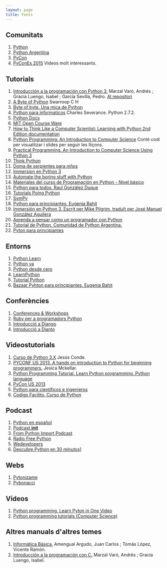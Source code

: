```yaml
---
layout: page
title: Fonts 
---
```



## Comunitats

1. [Python](https://www.python.org/)
2. [Python Argentina](http://www.python.org.ar/)
3. [PyCon](http://www.pycon.org/)
4. [PyConEs 2015](http://2015.es.pycon.org/ca/schedule/) Vídeos molt interessants.

## Tutorials

1. [Introducción a la programación con Python 3.](http://repositori.uji.es/xmlui/bitstream/handle/10234/102653/s93.pdf?sequence=1) Marzal Varó, Andrés ; Gracia Luengo, Isabel ; García Sevilla, Pedro. [Al repositori](http://repositori.uji.es/xmlui/handle/10234/102653)
2. [A Byte of Python](http://python.swaroopch.com/) Swarroop C H
3. [Byte of byte. Una mica de Python](http://moiatgit.github.io/byte_of_python_120.cat/)
4. [Python para informaticos](http://do1.dr-chuck.net/py4inf/ES-es/book.pdf) Charles Severance. Python 2.7.2.
5. [Python Docs](https://www.python.org/doc/)
6. [MIT Open Course Ware](http://ocw.mit.edu/courses/electrical-engineering-and-computer-science/6-00sc-introduction-to-computer-science-and-programming-spring-2011/references/)
7. [How to Think Like a Computer Scientist: Learning with Python 2nd Edition documentation](http://www.openbookproject.net/thinkcs/python/english2e/)
8. [Python Programming: An Introduction to Computer Science](http://mcsp.wartburg.edu/zelle/python/) Conté codi per visualitzar i slides per seguir les lliçons.
9. [Practical Programming. An Introduction to Computer Science Using Python 3](https://pragprog.com/book/gwpy2/practical-programming)
10. [Think Python](http://www.greenteapress.com/thinkpython/thinkpython.html)
11. [Doma de serpientes para niños](https://code.google.com/archive/p/swfk-es/)
12. [Immersion en Python 3](https://code.google.com/archive/p/inmersionenpython3/)
13. [Automate the boring stuff with Python](https://automatetheboringstuff.com/#toc)
14. [Materiales del curso de Programación en Python - Nivel básico](http://entrenamiento-python-basico.readthedocs.io/es/latest/index.html)
15. [Python para todos. Raul González Duque](https://launchpadlibrarian.net/18980633/Python%20para%20todos.pdf)
16. [Tutorials Poing Python](http://www.tutorialspoint.com/python/python_tutorial.pdf)
17. [SymPy](http://docs.sympy.org/latest/index.html)
18. [Python para principiantes. Eugenia Bahit](http://www.iaa.es/python/curso-python-para-principiantes.pdf)
19. [Immersión en Python 3. Escrit per Mike Pilgrim, traduït per José Manuel González Aguilera](http://argentinaenpython.com.ar/quiero-aprender-python/inmersion-en-python-3.0.11.pdf)
20. [Aprenda a pensar como un programador con Python](http://argentinaenpython.com.ar/quiero-aprender-python/aprenda-a-pensar-como-un-programador-con-python.pdf)
21. [Tutorial de Python. Comunidad de Python Argentina.](http://docs.python.org.ar/tutorial/3/index.html)
22. [Pyton para principiantes](https://librosweb.es/libro/python/)

## Entorns

1. [Python Learn](http://www.pythonlearn.com/)
2. [Python ya](http://pythonya.appspot.com/)
3. [Python desde cero](http://codehero.co/series/python-desde-cero.html)
4. [LearnPython](http://www.learnpython.org/es/)
5. [Tutorial Python](http://www.tutorialpython.com/)
6. [Bazaar Pyhton para principiantes. Eugenia Bahit](https://code.launchpad.net/~eugeniabahit/python-mdw/trunk)

## Conferències

1. [Conferences & Workshops](https://www.python.org/community/workshops/)
2. [Ruby per a programadors Python](https://www.youtube.com/watch?v=NdvTsh_eYe8)
3. [Introducció a Django](https://www.youtube.com/watch?v=1nhi6dcrbOY)
4. [Introducció a Djanto](https://www.youtube.com/watch?v=pktSZLtMQNA)

## Videostutorials

1. [Curso de Python 3.X](https://www.youtube.com/playlist?list=PLEtcGQaT56chpYflEjBWRodHJNJN8EKpO) Jesús Conde.
2. [PYCONF US 2013. A hands on introduction to Python for beginning programmers.](http://pyvideo.org/video/1850/a-hands-on-introduction-to-python-for-beginning-p) Jesica Mckellar.
3. [Python Programming Tutorial. Learn Python programming. Python language](https://www.youtube.com/watch?v=BTzav965P7w)
4. [PyCon US 2013](http://pyvideo.org/category/33/pycon-us-2013)
5. [Python para científicos e ingenieros](https://www.youtube.com/playlist?list=PLGBbVX_WvN7bMwYe7wWV5TZt1a58jTggB)
6. [Codigo Facilito. Curso de Python](https://www.youtube.com/playlist?list=PLE549A038CF82905F)

## Podcast

1. [Python en español](http://podcast.jcea.es/python/)
2. [Podcast.__init__](http://podcastinit.com/)
3. [From Python Import Podcast](http://frompythonimportpodcast.com/)
4. [Radio Free Python](http://radiofreepython.com/)
5. [Wedevelopers](http://wedevelopers.com/2012/07/22/we-developers-007-python-django/)
6. [Descubre Python en 30 minutos](http://cacheme.org/descubre-python-en-30-min/)]

## Webs

1. [Pytonizame](http://pythoniza.me/)
2. [Pybonacci](http://pybonacci.org/)

## Vídeos

1. [Python programming. Learn Pyton in One Video](https://youtu.be/N4mEzFDjqtA)
2. [Python programming tutorials (Computer Science)](https://www.youtube.com/playlist?list=PLi01XoE8jYohWFPpC17Z-wWhPOSuh8Er-)

## Altres manuals d'altres temes

1. [Informática Básica.](http://repositori.uji.es/xmlui/bitstream/handle/10234/24304/s15.pdf?sequence=3) Amengual Argudo, Juan Carlos ; Tomás López, Vicente Ramón.
2. [Introducción a la programación con C.](http://repositori.uji.es/xmlui/bitstream/handle/10234/24306/s29.pdf?sequence=3)  Marzal Varó, Andrés ; Gracia Luengo, Isabel.


